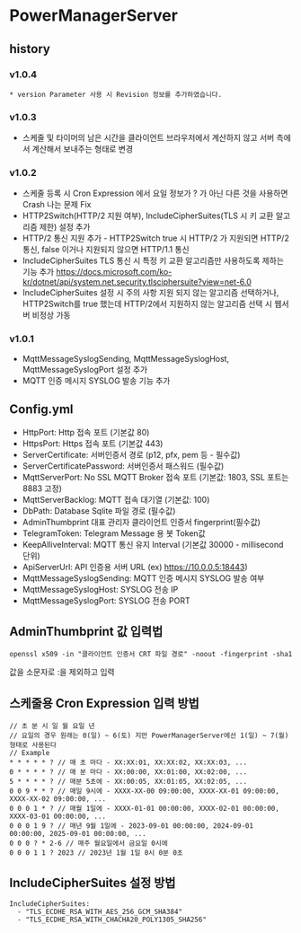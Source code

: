 # PowerManagerServer

## history

### v1.0.4
	* version Parameter 사용 시 Revision 정보를 추가하였습니다.

### v1.0.3
 * 스케줄 및 타이머의 남은 시간을 클라이언트 브라우저에서 계산하지 않고 서버 측에서 계산해서 보내주는 형태로 변경

### v1.0.2
  * 스케줄 등록 시 Cron Expression 에서 요일 정보가 ? 가 아닌 다른 것을 사용하면 Crash 나는 문제 Fix
  * HTTP2Switch(HTTP/2 지원 여부), IncludeCipherSuites(TLS 시 키 교환 알고리즘 제한) 설정 추가
  * HTTP/2 통신 지원 추가 - HTTP2Switch true 시 HTTP/2 가 지원되면 HTTP/2 통신, false 이거나 지원되지 않으면 HTTP/1.1 통신
  * IncludeCipherSuites TLS 통신 시 특정 키 교환 알고리즘만 사용하도록 제하는 기능 추가 https://docs.microsoft.com/ko-kr/dotnet/api/system.net.security.tlsciphersuite?view=net-6.0
  * IncludeCipherSuites 설정 시 주의 사항 지원 되지 않는 알고리즘 선택하거나, HTTP2Switch를 true 했는데 HTTP/2에서 지원하지 않는 알고리즘 선택 시 웹서버 비정상 가동

### v1.0.1 
  * MqttMessageSyslogSending, MqttMessageSyslogHost, MqttMessageSyslogPort 설정 추가
  * MQTT 인증 메시지 SYSLOG 발송 기능 추가

## Config.yml

* HttpPort: Http 접속 포트 (기본값 80)
* HttpsPort: Https 접속 포트 (기본값 443)
* ServerCertificate: 서버인증서 경로 (p12, pfx, pem 등 - 필수값)
* ServerCertificatePassword: 서버인증서 패스워드 (필수값)
* MqttServerPort: No SSL MQTT Broker 접속 포트 (기본값: 1803, SSL 포트는 8883 고정)
* MqttServerBacklog: MQTT 접속 대기열 (기본값: 100)
* DbPath: Database Sqlite 파일 경로 (필수값)
* AdminThumbprint 대표 관리자 클라이언트 인증서 fingerprint(필수값)
* TelegramToken: Telegram Message 용 봇 Token값
* KeepAlliveInterval: MQTT 통신 유지 Interval (기본값 30000 - millisecond 단위)
* ApiServerUrl: API 인증용 서버 URL (ex) https://10.0.0.5:18443)
* MqttMessageSyslogSending: MQTT 인증 메시지 SYSLOG 발송 여부
* MqttMessageSyslogHost: SYSLOG 전송 IP
* MqttMessageSyslogPort: SYSLOG 전송 PORT

## AdminThumbprint 값 입력법

```
openssl x509 -in "클라이언트 인증서 CRT 파일 경로" -noout -fingerprint -sha1
```
값을 소문자로 :을 제외하고 입력

## 스케줄용 Cron Expression 입력 방법

```
// 초 분 시 일 월 요일 년
// 요일의 경우 원래는 0(일) ~ 6(토) 지만 PowerManagerServer에선 1(일) ~ 7(월) 형태로 사용된다
// Example
* * * * * ? // 매 초 마다 - XX:XX:01, XX:XX:02, XX:XX:03, ...
0 * * * * ? // 매 분 마다 - XX:00:00, XX:01:00, XX:02:00, ...
5 * * * * ? // 매분 5초에 - XX:00:05, XX:01:05, XX:02:05, ...
0 0 9 * * ? // 매일 9시에 - XXXX-XX-00 09:00:00, XXXX-XX-01 09:00:00, XXXX-XX-02 09:00:00, ...
0 0 0 1 * ? // 매월 1일에 - XXXX-01-01 00:00:00, XXXX-02-01 00:00:00, XXXX-03-01 00:00:00, ...
0 0 0 1 9 ? // 매년 9월 1일에 - 2023-09-01 00:00:00, 2024-09-01 00:00:00, 2025-09-01 00:00:00, ...
0 0 0 ? * 2-6 // 매주 월요일에서 금요일 0시에
0 0 0 1 1 ? 2023 // 2023년 1월 1일 0시 0분 0초
```

## IncludeCipherSuites 설정 방법
```
IncludeCipherSuites:
  - "TLS_ECDHE_RSA_WITH_AES_256_GCM_SHA384"
  - "TLS_ECDHE_RSA_WITH_CHACHA20_POLY1305_SHA256"
```